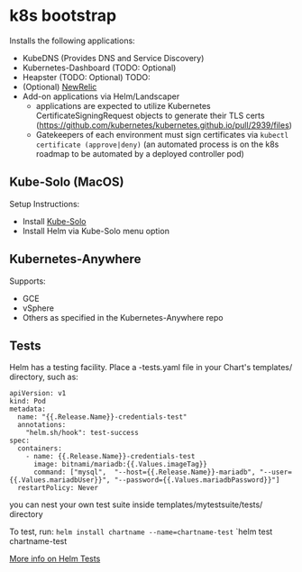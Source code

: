 # k8s bootstrap

Installs the following applications:
 - KubeDNS (Provides DNS and Service Discovery)
 - Kubernetes-Dashboard (TODO: Optional)
 - Heapster (TODO: Optional)
 TODO:
 - (Optional) [NewRelic](https://github.com/kubernetes/kubernetes/tree/release-1.5/examples/newrelic)
 - Add-on applications via Helm/Landscaper
    - applications are expected to utilize Kubernetes CertificateSigningRequest objects to generate their TLS certs (https://github.com/kubernetes/kubernetes.github.io/pull/2939/files)
    - Gatekeepers of each environment must sign certificates via `kubectl certificate (approve|deny)` (an automated process is on the k8s roadmap to be automated by a deployed controller pod)

## Kube-Solo (MacOS)
Setup Instructions:
 - Install [Kube-Solo](https://github.com/TheNewNormal/kube-solo-osx)
 - Install Helm via Kube-Solo menu option

## Kubernetes-Anywhere
Supports:
 - GCE
 - vSphere
 - Others as specified in the Kubernetes-Anywhere repo

## Tests
Helm has a testing facility. 
Place a -tests.yaml file in your Chart's templates/ directory, such as:
```
apiVersion: v1
kind: Pod
metadata:
  name: "{{.Release.Name}}-credentials-test"
  annotations:
    "helm.sh/hook": test-success
spec:
  containers:
    - name: {{.Release.Name}}-credentials-test
      image: bitnami/mariadb:{{.Values.imageTag}}
      command: ["mysql",  "--host={{.Release.Name}}-mariadb", "--user={{.Values.mariadbUser}}", "--password={{.Values.mariadbPassword}}"]
  restartPolicy: Never
```
you can nest your own test suite inside templates/mytestsuite/tests/ directory

To test, run:
`helm install chartname --name=chartname-test`
`helm test chartname-test

[More info on Helm Tests](https://github.com/kubernetes/helm/blob/master/docs/chart_tests.md)